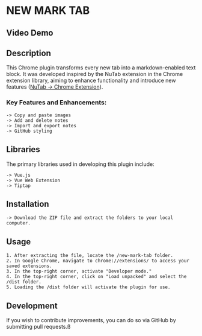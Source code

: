 # NEW MARK TAB
## Video Demo

## Description
This Chrome plugin transforms every new tab into a markdown-enabled text block. It was developed inspired by the NuTab extension in the Chrome extension library, aiming to enhance functionality and introduce new features ([NuTab → Chrome Extension](https://chromewebstore.google.com/detail/nutab/hbflaeaeaoabekejplknlenmohgoaodj)).

### Key Features and Enhancements:
```
-> Copy and paste images
-> Add and delete notes
-> Import and export notes
-> GitHub styling
```

## Libraries
The primary libraries used in developing this plugin include:
```
-> Vue.js
-> Vue Web Extension
-> Tiptap
```

## Installation

```
-> Download the ZIP file and extract the folders to your local computer.
```

## Usage
```
1. After extracting the file, locate the /new-mark-tab folder.
2. In Google Chrome, navigate to chrome://extensions/ to access your saved extensions.
3. In the top-right corner, activate "Developer mode."
4. In the top-right corner, click on "Load unpacked" and select the /dist folder.
5. Loading the /dist folder will activate the plugin for use.

```

## Development
If you wish to contribute improvements, you can do so via GitHub by submitting pull requests.ß